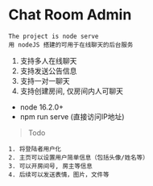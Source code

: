 
# Chat Room Admin

```
The project is node serve
用 nodeJS 搭建的可用于在线聊天的后台服务
```

1. 支持多人在线聊天
2. 支持发送公告信息
3. 支持一对一聊天
4. 支持创建房间, 仅房间内人可聊天


- node 16.2.0+
- npm run serve (直接访问IP地址)

> Todo
```
1. 将登陆者用户化
2. 主页可以设置用户简单信息（包括头像/姓名等）
3. 可以开房间号, 房主等信息
4. 后续可以发送表情，图片，文件等
```
